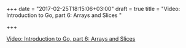+++
date = "2017-02-25T18:15:06+03:00"
draft = true
title = "Video:  Introduction to Go, part 6: Arrays and Slices "

+++

<p><a href="https://youtu.be/uPcV5xnA9AM">Video:  Introduction to Go, part 6: Arrays and Slices </a></p>
